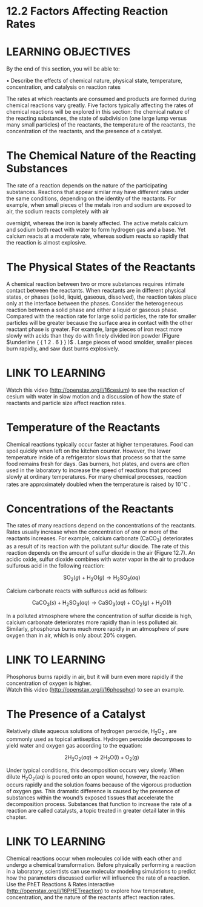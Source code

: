 # 12.2 Factors Affecting Reaction Rates

# LEARNING OBJECTIVES

By the end of this section, you will be able to:

• Describe the effects of chemical nature, physical state, temperature, concentration, and catalysis on reaction rates

The rates at which reactants are consumed and products are formed during chemical reactions vary greatly. Five factors typically affecting the rates of chemical reactions will be explored in this section: the chemical nature of the reacting substances, the state of subdivision (one large lump versus many small particles) of the reactants, the temperature of the reactants, the concentration of the reactants, and the presence of a catalyst.

# The Chemical Nature of the Reacting Substances

The rate of a reaction depends on the nature of the participating substances. Reactions that appear similar may have different rates under the same conditions, depending on the identity of the reactants. For example, when small pieces of the metals iron and sodium are exposed to air, the sodium reacts completely with air

overnight, whereas the iron is barely affected. The active metals calcium and sodium both react with water to form hydrogen gas and a base. Yet calcium reacts at a moderate rate, whereas sodium reacts so rapidly that the reaction is almost explosive.

# The Physical States of the Reactants

A chemical reaction between two or more substances requires intimate contact between the reactants. When reactants are in different physical states, or phases (solid, liquid, gaseous, dissolved), the reaction takes place only at the interface between the phases. Consider the heterogeneous reaction between a solid phase and either a liquid or gaseous phase. Compared with the reaction rate for large solid particles, the rate for smaller particles will be greater because the surface area in contact with the other reactant phase is greater. For example, large pieces of iron react more slowly with acids than they do with finely divided iron powder (Figure $\underline { { 1 2 . 6 } } )$ . Large pieces of wood smolder, smaller pieces burn rapidly, and saw dust burns explosively.

# LINK TO LEARNING

Watch this video (http://openstax.org/l/16cesium) to see the reaction of cesium with water in slow motion and a discussion of how the state of reactants and particle size affect reaction rates.

# Temperature of the Reactants

Chemical reactions typically occur faster at higher temperatures. Food can spoil quickly when left on the kitchen counter. However, the lower temperature inside of a refrigerator slows that process so that the same food remains fresh for days. Gas burners, hot plates, and ovens are often used in the laboratory to increase the speed of reactions that proceed slowly at ordinary temperatures. For many chemical processes, reaction rates are approximately doubled when the temperature is raised by $1 0 ^ { \circ } \mathrm { C }$ .

# Concentrations of the Reactants

The rates of many reactions depend on the concentrations of the reactants. Rates usually increase when the concentration of one or more of the reactants increases. For example, calcium carbonate $\left( \mathrm { C a C O _ { 3 } } \right)$ deteriorates as a result of its reaction with the pollutant sulfur dioxide. The rate of this reaction depends on the amount of sulfur dioxide in the air (Figure 12.7). An acidic oxide, sulfur dioxide combines with water vapor in the air to produce sulfurous acid in the following reaction:

$$
\mathrm { S O } _ { 2 } ( g ) + \mathrm { H } _ { 2 } \mathrm { O } ( g ) \longrightarrow \mathrm { H } _ { 2 } \mathrm { S O } _ { 3 } ( a q )
$$

Calcium carbonate reacts with sulfurous acid as follows:

$$
\mathrm { C a C O } _ { 3 } ( s ) + \mathrm { H } _ { 2 } \mathrm { S O } _ { 3 } ( a q ) \longrightarrow \mathrm { C a S O } _ { 3 } ( a q ) + \mathrm { C O } _ { 2 } ( g ) + \mathrm { H } _ { 2 } \mathrm { O } ( l )
$$

In a polluted atmosphere where the concentration of sulfur dioxide is high, calcium carbonate deteriorates more rapidly than in less polluted air. Similarly, phosphorus burns much more rapidly in an atmosphere of pure oxygen than in air, which is only about $20 \%$ oxygen.

# LINK TO LEARNING

Phosphorus burns rapidly in air, but it will burn even more rapidly if the concentration of oxygen is higher.   
Watch this video (http://openstax.org/l/16phosphor) to see an example.

# The Presence of a Catalyst

Relatively dilute aqueous solutions of hydrogen peroxide, $\mathrm { H } _ { 2 } \mathrm { O } _ { 2 }$ , are commonly used as topical antiseptics. Hydrogen peroxide decomposes to yield water and oxygen gas according to the equation:

$$
2 \mathrm { H } _ { 2 } \mathrm { O } _ { 2 } ( a q ) \longrightarrow 2 \mathrm { H } _ { 2 } \mathrm { O } ( l ) + \mathrm { O } _ { 2 } ( \mathrm { g } )
$$

Under typical conditions, this decomposition occurs very slowly. When dilute $\mathrm { H _ { 2 } O _ { 2 } ( a q ) }$ is poured onto an open wound, however, the reaction occurs rapidly and the solution foams because of the vigorous production of oxygen gas. This dramatic difference is caused by the presence of substances within the wound’s exposed tissues that accelerate the decomposition process. Substances that function to increase the rate of a reaction are called catalysts, a topic treated in greater detail later in this chapter.

# LINK TO LEARNING

Chemical reactions occur when molecules collide with each other and undergo a chemical transformation. Before physically performing a reaction in a laboratory, scientists can use molecular modeling simulations to predict how the parameters discussed earlier will influence the rate of a reaction. Use the PhET Reactions & Rates interactive (http://openstax.org/l/16PHETreaction) to explore how temperature, concentration, and the nature of the reactants affect reaction rates.